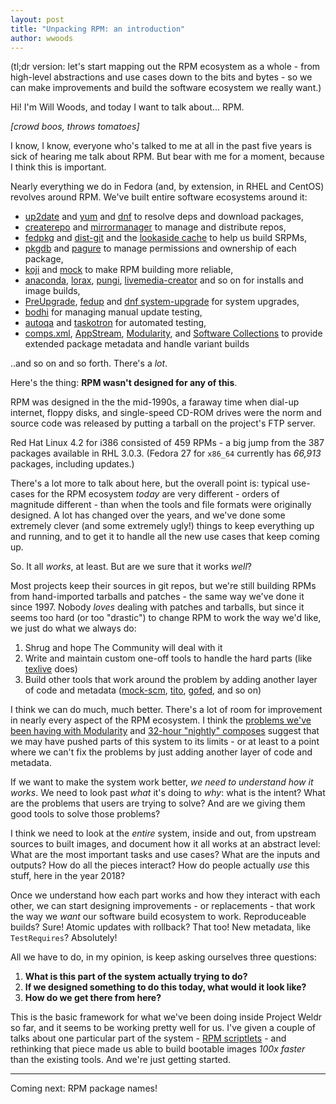 ```yaml
---
layout: post
title: "Unpacking RPM: an introduction"
author: wwoods
---
```


(tl;dr version: let's start mapping out the RPM ecosystem as a whole - from
high-level abstractions and use cases down to the bits and bytes - so we can
make improvements and build the software ecosystem we really want.)

Hi! I'm Will Woods, and today I want to talk about... RPM.

_[crowd boos, throws tomatoes]_

I know, I know, everyone who's talked to me at all in the past five years is
sick of hearing me talk about RPM. But bear with me for a moment, because I
think this is important.

Nearly everything we do in Fedora (and, by extension, in RHEL and CentOS)
revolves around RPM. We've built entire software ecosystems around it:

* [up2date] and [yum] and [dnf] to resolve deps and download packages,
* [createrepo] and [mirrormanager] to manage and distribute repos,
* [fedpkg] and [dist-git] and the [lookaside cache] to help us build SRPMs,
* [pkgdb] and [pagure] to manage permissions and ownership of each package,
* [koji] and [mock] to make RPM building more reliable,
* [anaconda], [lorax], [pungi], [livemedia-creator] and so on for installs and
  image builds,
* [PreUpgrade], [fedup] and [dnf system-upgrade] for system upgrades,
* [bodhi] for managing manual update testing,
* [autoqa] and [taskotron] for automated testing,
* [comps.xml], [AppStream], [Modularity], and [Software Collections] to
  provide extended package metadata and handle variant builds

..and so on and so forth. There's a _lot_.

Here's the thing: **RPM wasn't designed for any of this**.

RPM was designed in the the mid-1990s, a faraway time when dial-up internet,
floppy disks, and single-speed CD-ROM drives were the norm and source code was
released by putting a tarball on the project's FTP server.

Red Hat Linux 4.2 for i386 consisted of 459 RPMs - a big jump from the 387
packages available in RHL 3.0.3. (Fedora 27 for `x86_64` currently has
_66,913_ packages, including updates.)

There's a lot more to talk about here, but the overall point is: typical
use-cases for the RPM ecosystem _today_ are very different - orders of
magnitude different - than when the tools and file formats were originally
designed. A lot has changed over the years, and we've done some extremely
clever (and some extremely ugly!) things to keep everything up and running,
and to get it to handle all the new use cases that keep coming up.

So. It all _works_, at least. But are we sure that it works _well_?

Most projects keep their sources in git repos, but we're still building RPMs
from hand-imported tarballs and patches - the same way we've done it
since 1997. Nobody _loves_ dealing with patches and tarballs, but since it
seems too hard (or too "drastic") to change RPM to work the way we'd like, we
just do what we always do:

1. Shrug and hope The Community will deal with it
1. Write and maintain custom one-off tools to handle the hard parts (like
   [texlive] does)
1. Build other tools that work around the problem by adding another layer of
   code and metadata ([mock-scm], [tito], [gofed], and so on)

I think we can do much, much better. There's a lot of room for improvement in
nearly every aspect of the RPM ecosystem. I think the [problems we've been
having with Modularity] and [32-hour "nightly" composes] suggest that we may
have pushed parts of this system to its limits - or at least to a point where
we can't fix the problems by just adding another layer of code and metadata.

If we want to make the system work better, _we need to understand how it
works_.  We need to look past _what_ it's doing to _why_: what is the intent?
What are the problems that users are trying to solve?  And are we giving them
good tools to solve those problems?

I think we need to look at the _entire_ system, inside and out, from upstream
sources to built images, and document how it all works at an abstract level:
What are the most important tasks and use cases? What are the inputs and
outputs? How do all the pieces interact? How do people actually _use_ this
stuff, here in the year 2018?

Once we understand how each part works and how they interact with each other,
we can start designing improvements - or replacements - that work the way we
_want_ our software build ecosystem to work. Reproduceable builds? Sure!
Atomic updates with rollback? That too! New metadata, like `TestRequires`?
Absolutely!

All we have to do, in my opinion, is keep asking ourselves three questions:

1. **What is this part of the system actually trying to do?**
2. **If we designed something to do this today, what would it look like?**
3. **How do we get there from here?**

This is the basic framework for what we've been doing inside Project Weldr so
far, and it seems to be working pretty well for us. I've given a couple of
talks about one particular part of the system - [RPM scriptlets] - and
rethinking that piece made us able to build bootable images _100x faster_ than
the existing tools. And we're just getting started.

----------------

Coming next: RPM package names!

[RPM scriptlets]: https://www.youtube.com/watch?v=kE-8ZRISFqA#t=2m33
[up2date]: https://en.wikipedia.org/wiki/Up2date
[anaconda]: https://en.wikipedia.org/wiki/Anaconda_(installer)
[pungi]: https://pagure.io/pungi
[lorax]: https://github.com/rhinstaller/lorax
[preupgrade]: https://fedoraproject.org/wiki/How_to_use_PreUpgrade
[fedup]: https://fedoraproject.org/wiki/FedUp
[DNF]: https://en.wikipedia.org/wiki/DNF_(software)
[createrepo]: https://github.com/rpm-software-management/createrepo
[dnf system-upgrade]: https://fedoraproject.org/wiki/DNF_system_upgrade
[Software Collections]: https://www.softwarecollections.org/en/docs/guide/
[dist-git]: https://fedoraproject.org/wiki/Package_Source_Control
[lookaside cache]: https://fedoraproject.org/wiki/Package_Source_Control#Lookaside_Cache
[fedpkg]: https://fedoraproject.org/wiki/Package_maintenance_guide
[Modularity]: https://docs.pagure.org/modularity/
[AppStream]: https://www.freedesktop.org/software/appstream/docs/
[koji]: https://fedoraproject.org/wiki/Koji
[mirrormanager]: https://fedoraproject.org/wiki/Infrastructure/MirrorManager
[mock]: https://github.com/rpm-software-management/mock/wiki
[yum]: https://en.wikipedia.org/wiki/Yellow_Dog_Updater,_Modified
[livemedia-creator]: https://weldr.io/lorax/livemedia-creator.html
[bodhi]: https://fedoraproject.org/wiki/Bodhi
[comps.xml]: https://fedoraproject.org/wiki/How_to_use_and_edit_comps.xml_for_package_groups
[pkgdb]: https://admin.fedoraproject.org/pkgdb
[pagure]: https://src.fedoraproject.org/
[autoqa]: https://pagure.io/fedora-qa/autoqa
[taskotron]: https://taskotron.fedoraproject.org/
[tito]: https://github.com/dgoodwin/tito
[mock-scm]: https://github.com/rpm-software-management/mock/wiki/Plugin-Scm
[gofed]: https://github.com/gofed/gofed/
[COPR]: https://copr.fedorainfracloud.org/
[problems we've been having with Modularity]: https://www.phoronix.com/scan.php?page=news_item&px=Fedora-27-Server-Classic
[32-hour "nightly" composes]: https://bugzilla.redhat.com/show_bug.cgi?id=1551653
[texlive]: https://src.fedoraproject.org/rpms/texlive/blob/master/f/tl2rpm.c
